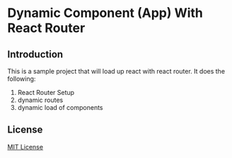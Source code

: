 Dynamic Component (App) With React Router
=========================================

Introduction
------------

This is a sample project that will load up react with react router. It does the following:

1.	React Router Setup
2.	dynamic routes
3.	dynamic load of components

License
-------

[MIT License](http://opensource.org/licenses/MIT)
